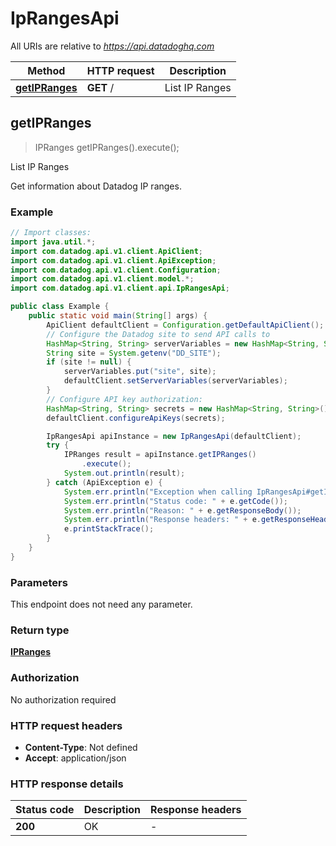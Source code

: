 # IpRangesApi

All URIs are relative to *https://api.datadoghq.com*

Method | HTTP request | Description
------------- | ------------- | -------------
[**getIPRanges**](IpRangesApi.md#getIPRanges) | **GET** / | List IP Ranges



## getIPRanges

> IPRanges getIPRanges().execute();

List IP Ranges

Get information about Datadog IP ranges.

### Example

```java
// Import classes:
import java.util.*;
import com.datadog.api.v1.client.ApiClient;
import com.datadog.api.v1.client.ApiException;
import com.datadog.api.v1.client.Configuration;
import com.datadog.api.v1.client.model.*;
import com.datadog.api.v1.client.api.IpRangesApi;

public class Example {
    public static void main(String[] args) {
        ApiClient defaultClient = Configuration.getDefaultApiClient();
        // Configure the Datadog site to send API calls to
        HashMap<String, String> serverVariables = new HashMap<String, String>();
        String site = System.getenv("DD_SITE");
        if (site != null) {
            serverVariables.put("site", site);
            defaultClient.setServerVariables(serverVariables);
        }
        // Configure API key authorization: 
        HashMap<String, String> secrets = new HashMap<String, String>();
        defaultClient.configureApiKeys(secrets);

        IpRangesApi apiInstance = new IpRangesApi(defaultClient);
        try {
            IPRanges result = apiInstance.getIPRanges()
                .execute();
            System.out.println(result);
        } catch (ApiException e) {
            System.err.println("Exception when calling IpRangesApi#getIPRanges");
            System.err.println("Status code: " + e.getCode());
            System.err.println("Reason: " + e.getResponseBody());
            System.err.println("Response headers: " + e.getResponseHeaders());
            e.printStackTrace();
        }
    }
}
```

### Parameters

This endpoint does not need any parameter.

### Return type

[**IPRanges**](IPRanges.md)

### Authorization

No authorization required

### HTTP request headers

- **Content-Type**: Not defined
- **Accept**: application/json

### HTTP response details
| Status code | Description | Response headers |
|-------------|-------------|------------------|
| **200** | OK |  -  |

